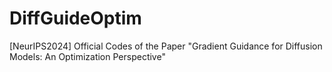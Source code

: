 # DiffGuideOptim
[NeurIPS2024] Official Codes of the Paper "Gradient Guidance for Diffusion Models: An Optimization Perspective"
